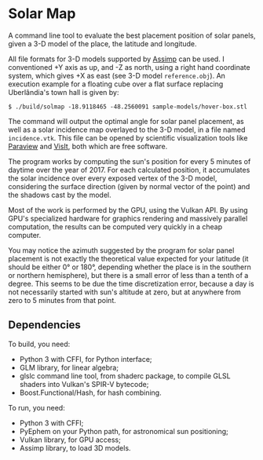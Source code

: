 # Solar Map

A command line tool to evaluate the best placement position of solar
panels, given a 3-D model of the place, the latitude and longitude.

All file formats for 3-D models supported by [Assimp][1] can be used.
I conventioned +Y axis as up, and -Z as north, using a right hand
coordinate system, which gives +X as east (see 3-D model `reference.obj`).
An execution example for a floating cube over a flat surface replacing
Uberlândia's town hall is given by:

`$ ./build/solmap -18.9118465 -48.2560091 sample-models/hover-box.stl`

The command will output the optimal angle for solar panel placement, as
well as a solar incidence map overlayed to the 3-D model, in a file named
`incidence.vtk`. This file can be opened by scientific visualization tools
like [Paraview][3] and [VisIt][2], both which are free software.

The program works by computing the sun's position for every 5 minutes of
daytime over the year of 2017. For each calculated position, it accumulates
the solar incidence over every exposed vertex of the 3-D model, considering
the surface direction (given by normal vector of the point) and the shadows
cast by the model.

Most of the work is performed by the GPU, using the Vulkan API. By using
GPU's specialized hardware for graphics rendering and massively parallel
computation, the results can be computed very quickly in a cheap computer.

You may notice the azimuth suggested by the program for solar panel
placement is not exactly the theoretical value expected for your latitude
(it should be either 0° or 180°, depending whether the place is in the
southern or northern hemisphere), but there is a small error of less than a
tenth of a degree. This seems to be due the time discretization error, because
a day is not necessarily started with sun's altitude at zero, but at anywhere
from zero to 5 minutes from that point.

## Dependencies

To build, you need:
 - Python 3 with CFFI, for Python interface;
 - GLM library, for linear algebra;
 - glslc command line tool, from shaderc package, to compile GLSL shaders
into Vulkan's SPIR-V bytecode;
 - Boost.Functional/Hash, for hash combining.

To run, you need:
 - Python 3 with CFFI;
 - PyEphem on your Python path, for astronomical sun positioning;
 - Vulkan library, for GPU access;
 - Assimp library, to load 3D models.

[1]: https://github.com/assimp/assimp
[2]: https://wci.llnl.gov/simulation/computer-codes/visit/downloads
[3]: https://www.paraview.org/
